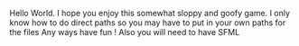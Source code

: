 Hello World. I hope you enjoy this somewhat sloppy and goofy game. 
I only know how to do direct paths so you may have to put in your own
paths for the files
Any ways have fun !
Also you will need to have SFML 
